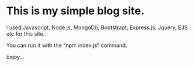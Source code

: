 # This is my simple blog site.
I used Javascript, Node.js, MongoDb, Bootstrapt, Express.js, Jquery, EJS etc for this site.

You can run it with the "npm index.js" command. 

Enjoy...
